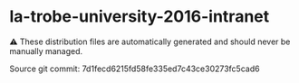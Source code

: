 # la-trobe-university-2016-intranet

:warning: These distribution files are automatically generated and should never be manually managed.

Source git commit: 7d1fecd6215fd58fe335ed7c43ce30273fc5cad6
